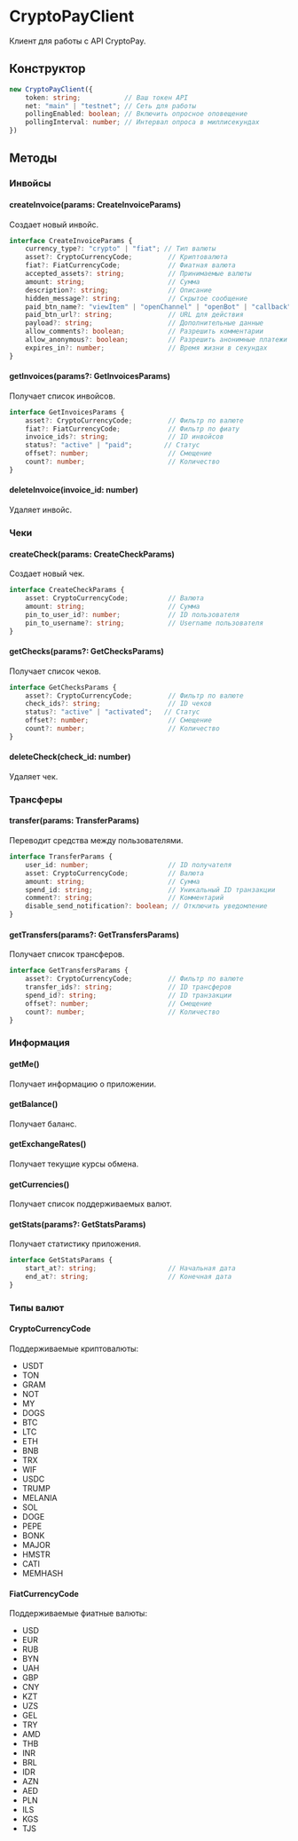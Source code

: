 # CryptoPayClient

Клиент для работы с API CryptoPay.

## Конструктор

```typescript
new CryptoPayClient({
    token: string;           // Ваш токен API
    net: "main" | "testnet"; // Сеть для работы
    pollingEnabled: boolean; // Включить опросное оповещение
    pollingInterval: number; // Интервал опроса в миллисекундах
})
```

## Методы

### Инвойсы

#### createInvoice(params: CreateInvoiceParams)
Создает новый инвойс.
```typescript
interface CreateInvoiceParams {
    currency_type?: "crypto" | "fiat"; // Тип валюты
    asset?: CryptoCurrencyCode;         // Криптовалюта
    fiat?: FiatCurrencyCode;            // Фиатная валюта
    accepted_assets?: string;           // Принимаемые валюты
    amount: string;                     // Сумма
    description?: string;               // Описание
    hidden_message?: string;            // Скрытое сообщение
    paid_btn_name?: "viewItem" | "openChannel" | "openBot" | "callback"; // Действие после оплаты
    paid_btn_url?: string;              // URL для действия
    payload?: string;                   // Дополнительные данные
    allow_comments?: boolean;           // Разрешить комментарии
    allow_anonymous?: boolean;          // Разрешить анонимные платежи
    expires_in?: number;                // Время жизни в секундах
}
```

#### getInvoices(params?: GetInvoicesParams)
Получает список инвойсов.
```typescript
interface GetInvoicesParams {
    asset?: CryptoCurrencyCode;         // Фильтр по валюте
    fiat?: FiatCurrencyCode;            // Фильтр по фиату
    invoice_ids?: string;               // ID инвойсов
    status?: "active" | "paid";        // Статус
    offset?: number;                    // Смещение
    count?: number;                     // Количество
}
```

#### deleteInvoice(invoice_id: number)
Удаляет инвойс.

### Чеки

#### createCheck(params: CreateCheckParams)
Создает новый чек.
```typescript
interface CreateCheckParams {
    asset: CryptoCurrencyCode;          // Валюта
    amount: string;                     // Сумма
    pin_to_user_id?: number;            // ID пользователя
    pin_to_username?: string;           // Username пользователя
}
```

#### getChecks(params?: GetChecksParams)
Получает список чеков.
```typescript
interface GetChecksParams {
    asset?: CryptoCurrencyCode;         // Фильтр по валюте
    check_ids?: string;                 // ID чеков
    status?: "active" | "activated";   // Статус
    offset?: number;                    // Смещение
    count?: number;                     // Количество
}
```

#### deleteCheck(check_id: number)
Удаляет чек.

### Трансферы

#### transfer(params: TransferParams)
Переводит средства между пользователями.
```typescript
interface TransferParams {
    user_id: number;                    // ID получателя
    asset: CryptoCurrencyCode;          // Валюта
    amount: string;                     // Сумма
    spend_id: string;                   // Уникальный ID транзакции
    comment?: string;                   // Комментарий
    disable_send_notification?: boolean; // Отключить уведомление
}
```

#### getTransfers(params?: GetTransfersParams)
Получает список трансферов.
```typescript
interface GetTransfersParams {
    asset?: CryptoCurrencyCode;         // Фильтр по валюте
    transfer_ids?: string;              // ID трансферов
    spend_id?: string;                  // ID транзакции
    offset?: number;                    // Смещение
    count?: number;                     // Количество
}
```

### Информация

#### getMe()
Получает информацию о приложении.

#### getBalance()
Получает баланс.

#### getExchangeRates()
Получает текущие курсы обмена.

#### getCurrencies()
Получает список поддерживаемых валют.

#### getStats(params?: GetStatsParams)
Получает статистику приложения.
```typescript
interface GetStatsParams {
    start_at?: string;                  // Начальная дата
    end_at?: string;                    // Конечная дата
}
```

### Типы валют

#### CryptoCurrencyCode
Поддерживаемые криптовалюты:
- USDT
- TON
- GRAM
- NOT
- MY
- DOGS
- BTC
- LTC
- ETH
- BNB
- TRX
- WIF
- USDC
- TRUMP
- MELANIA
- SOL
- DOGE
- PEPE
- BONK
- MAJOR
- HMSTR
- CATI
- MEMHASH

#### FiatCurrencyCode
Поддерживаемые фиатные валюты:
- USD
- EUR
- RUB
- BYN
- UAH
- GBP
- CNY
- KZT
- UZS
- GEL
- TRY
- AMD
- THB
- INR
- BRL
- IDR
- AZN
- AED
- PLN
- ILS
- KGS
- TJS